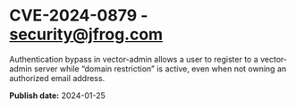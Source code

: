 # CVE-2024-0879 - security@jfrog.com


Authentication bypass in vector-admin allows a user to register to a vector-admin server while “domain restriction” is active, even when not owning an authorized email address.




**Publish date:** 2024-01-25
